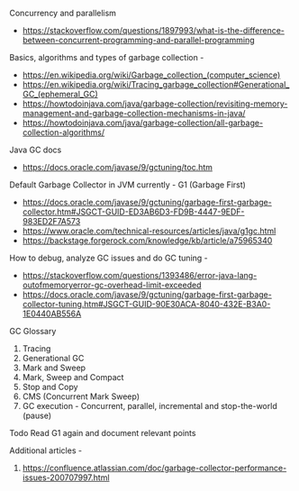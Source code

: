 Concurrency and parallelism 
- https://stackoverflow.com/questions/1897993/what-is-the-difference-between-concurrent-programming-and-parallel-programming

Basics, algorithms and types of garbage collection - 
- https://en.wikipedia.org/wiki/Garbage_collection_(computer_science)
- https://en.wikipedia.org/wiki/Tracing_garbage_collection#Generational_GC_(ephemeral_GC)
- https://howtodoinjava.com/java/garbage-collection/revisiting-memory-management-and-garbage-collection-mechanisms-in-java/
- https://howtodoinjava.com/java/garbage-collection/all-garbage-collection-algorithms/

Java GC docs
- https://docs.oracle.com/javase/9/gctuning/toc.htm


Default Garbage Collector in JVM currently - G1 (Garbage First)
- https://docs.oracle.com/javase/9/gctuning/garbage-first-garbage-collector.htm#JSGCT-GUID-ED3AB6D3-FD9B-4447-9EDF-983ED2F7A573
- https://www.oracle.com/technical-resources/articles/java/g1gc.html
- https://backstage.forgerock.com/knowledge/kb/article/a75965340


How to debug, analyze GC issues and do GC tuning - 
- https://stackoverflow.com/questions/1393486/error-java-lang-outofmemoryerror-gc-overhead-limit-exceeded
- https://docs.oracle.com/javase/9/gctuning/garbage-first-garbage-collector-tuning.htm#JSGCT-GUID-90E30ACA-8040-432E-B3A0-1E0440AB556A


GC Glossary
1. Tracing
2. Generational GC
3. Mark and Sweep 
4. Mark, Sweep and Compact
5. Stop and Copy 
6. CMS (Concurrent Mark Sweep)
7. GC execution - Concurrent, parallel, incremental and stop-the-world (pause)

Todo
Read G1 again and document relevant points

Additional articles - 
1. https://confluence.atlassian.com/doc/garbage-collector-performance-issues-200707997.html 

